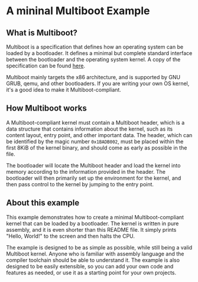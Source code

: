 # A mininal Multiboot Example

## What is Multiboot?

Multiboot is a specification that defines how an operating system can be loaded by a bootloader. It defines a minimal but complete standard interface between the bootloader and the operating system kernel. A copy of the specification can be found [here](https://www.gnu.org/software/grub/manual/multiboot/multiboot.html).

Multiboot mainly targets the x86 architecture, and is supported by GNU GRUB, qemu, and other bootloaders. If you are writing your own OS kernel, it's a good idea to make it Multiboot-compliant.

## How Multiboot works

A Multiboot-compliant kernel must contain a Multiboot header, which is a data structure that contains information about the kernel, such as its content layout, entry point, and other important data. The header, which can be identified by the magic number `0x1BADB002`, must be placed within the first 8KiB of the kernel binary, and should come as early as possible in the file.

The bootloader will locate the Multiboot header and load the kernel into memory according to the information provided in the header. The bootloader will then primarily set up the environment for the kernel, and then pass control to the kernel by jumping to the entry point.

## About this example

This example demonstrates how to create a minimal Multiboot-compliant kernel that can be loaded by a bootloader. The kernel is written in pure assembly, and it is even shorter than this README file. It simply prints "Hello, World!" to the screen and then halts the CPU.

The example is designed to be as simple as possible, while still being a valid Multiboot kernel. Anyone who is familiar with assembly language and the compiler toolchain should be able to understand it. The example is also designed to be easily extensible, so you can add your own code and features as needed, or use it as a starting point for your own projects.
